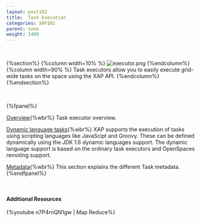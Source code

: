 ```yaml
---
layout: post102
title:  Task Execution
categories: XAP102
parent: none
weight: 1400
---
```


<br>

{%section%}
{%column width=10% %}
![executor.png](/attachment_files/subject/executor.png)
{%endcolumn%}
{%column width=90% %}
Task executors allow you to easily execute grid-wide tasks on the space using the XAP API.
{%endcolumn%}
{%endsection%}

<br>


{%fpanel%}

[Overview](./task-execution-over-the-space.html){%wbr%}
Task executor overview.


[Dynamic language tasks](./dynamic-language-tasks.html){%wbr%}
XAP supports the execution of tasks using scripting languages like JavaScipt and Groovy. These can be defined dynamically using the JDK 1.6 dynamic languages support. The dynamic language support is based on the ordinary task executors and OpenSpaces remoting support.


[Metadata](./task-metadata.html){%wbr%}
This section explains the different Task metadata.
{%endfpanel%}


<br>

#### Additional Resources

{%youtube n7P4rnQN1gw | Map Reduce%}